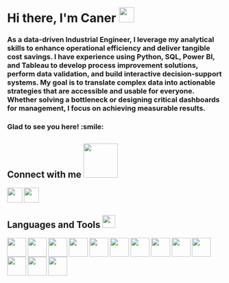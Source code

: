 <h1 align="left">Hi there, I'm Caner <img src = "https://raw.githubusercontent.com/MartinHeinz/MartinHeinz/master/wave.gif" width = 35px> </h1>
<h3 align="left"> As a data-driven Industrial Engineer, I leverage my analytical skills to enhance operational efficiency and deliver tangible cost savings. I have experience using Python, SQL, Power BI, and Tableau to develop process improvement solutions, perform data validation, and build interactive decision-support systems. My goal is to translate complex data into actionable strategies that are accessible and usable for everyone. Whether solving a bottleneck or designing critical dashboards for management, I focus on achieving measurable results. </h3>
<h3 align="left"> Glad to see you here! :smile: </h3>





<div size='20px'> 
<h2 align='left'> Connect with me <img src='https://raw.githubusercontent.com/ShahriarShafin/ShahriarShafin/main/Assets/handshake.gif' width="80px"> </h2>
<p align='left'>
<a href = 'https://www.linkedin.com/in/caner-crk/'> <img width = '35px' align= 'center' src="https://raw.githubusercontent.com/rahulbanerjee26/githubAboutMeGenerator/main/icons/linked-in-alt.svg"/></a> 
<a href = 'https://github.com/canercrk'> <img width = '35px' align= 'center' src="https://raw.githubusercontent.com/rahulbanerjee26/githubAboutMeGenerator/main/icons/github.svg"/></a>
 
  


</p>
</div>

<h2 align='left''> Languages and Tools <img src = "https://media2.giphy.com/media/QssGEmpkyEOhBCb7e1/giphy.gif?cid=ecf05e47a0n3gi1bfqntqmob8g9aid1oyj2wr3ds3mg700bl&rid=giphy.gif" width = 30px> </h2>
<p align='left'>
<img width="44px" align='center' src="https://github.com/user-attachments/assets/09a66c8d-7123-4b6a-be0d-0fa60cea4ed0">
<img width="44px" align='center' src="https://github.com/user-attachments/assets/5ba44a59-79af-4559-8ded-deb6eb37ccfb">
<img width="44px" align='center' src="https://app.powerbi.com/13.0.26952.35/images/PowerBI_MasterLogo.svg">
<img width="44px" align='center' src="https://github.com/user-attachments/assets/bd92f844-54a0-45f4-9356-d8408786e15a" />
<img width="44px" align='center' src="https://github.com/user-attachments/assets/1e553ddb-f02a-40f9-a4e8-6ab594e0921c" />
<img width="44px" align='center' src="https://github.com/user-attachments/assets/ea46d422-4a83-42ab-8728-a0c9b06d4808" />
<img width="44px" align='center' src="https://github.com/user-attachments/assets/02b776a2-1fd3-410c-b228-cd86a8e5cc00" />
<img width="44px" align='center' src="https://voyager.postman.com/logo/postman-logo-icon-orange.svg">
<img width ='44px' align='center' src ='https://raw.githubusercontent.com/rahulbanerjee26/githubAboutMeGenerator/main/icons/html.svg'> 
<img width ='44px' align='center' src ='https://raw.githubusercontent.com/rahulbanerjee26/githubAboutMeGenerator/main/icons/css.svg'>
<img width ='44px' align='center' src ='https://raw.githubusercontent.com/rahulbanerjee26/githubAboutMeGenerator/main/icons/javascript.svg'>  
<img width ='44px' align='center' src ='https://raw.githubusercontent.com/rahulbanerjee26/githubAboutMeGenerator/main/icons/git.svg'>
<img width ='44px' align='center' src ='https://raw.githubusercontent.com/rahulbanerjee26/githubAboutMeGenerator/main/icons/github.svg'>

<br>
</p>

